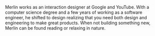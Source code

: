 Merlin works as an interaction designer at Google and YouTube. With a computer science degree and a few years of working as a software engineer, he shifted to design realizing that you need both design and engineering to make great products. When not building something new, Merlin can be found reading or relaxing in nature.